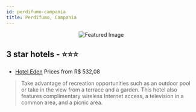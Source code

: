 ```yaml
---
id: perdifumo-campania
title: Perdifumo, Campania
---
```


<center><img src="https://i.travelapi.com/hotels/11000000/10370000/10369100/10369057/7b256de7_b.jpg" alt="Featured Image" /></center>


##  3 star hotels - ⭐️⭐️⭐️

-    [Hotel Eden](https://us.hurb.com/hotels/perdifumo/hotel-eden-JNP-JP256219?cmp=18055) Prices from R$ 532,08
   > Take advantage of recreation opportunities such as an outdoor pool or take in the view from a terrace and a garden. This hotel also features complimentary wireless Internet access, a television in a common area, and a picnic area.
